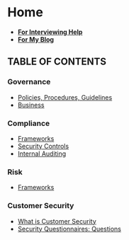 # Home

* ****[**For Interviewing Help**](https://wiki.songer.pro/interviewing/)****
* ****[**For My Blog**](https://songer.pro)****

## **TABLE OF CONTENTS**

### Governance

* [Policies, Procedures, Guidelines](governance/policies-procedures-and-guidelines/)
* [Business](governance/business/)

### Compliance

* [Frameworks](compliance/frameworks/)
* [Security Controls](compliance/security-controls.md)
* [Internal Auditing](compliance/internal-auditing/)

### Risk

* [Frameworks](risk/frameworks.md)

### Customer Security

* [What is Customer Security](customer-security/what-is-customer-security.md)
* [Security Questionnaires: Questions](customer-security/security-questionnaires-questions/)









